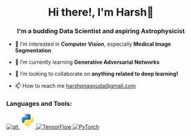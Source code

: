 <h1 align="center">Hi there!, I'm Harsh👋</h1>
<h3 align="center">I'm a budding Data Scientist and aspiring Astrophysicist</h3>

- 👀 I’m interested in **Computer Vision**, especially **Medical Image Segmentation**

- 🌱 I’m currently learning **Generative Adversarial Networks**

- 💞️ I’m looking to collaborate on **anything related to deep learning!**

- 📫 How to reach me harshpnagouda@gmail.com

<h3 align="left">Languages and Tools:</h3>
<p align="left"> <a href="https://git-scm.com/" target="_blank"> <img src="https://www.vectorlogo.zone/logos/git-scm/git-scm-icon.svg" alt="git" width="40" height="40"/> </a> <a href="https://www.python.org" target="_blank"> <img src="https://raw.githubusercontent.com/devicons/devicon/master/icons/python/python-original.svg" alt="python" width="40" height="40"/> </a> <a href="https://www.tensorflow.org" target="_blank"> <img src="https://upload.wikimedia.org/wikipedia/commons/2/2d/Tensorflow_logo.svg" alt="TensorFlow" width="40" height="40"/> </a> <a href="https://pytorch.org/" target="_blank"> <img src="https://upload.wikimedia.org/wikipedia/commons/1/10/PyTorch_logo_icon.svg" alt="PyTorch" width="40" height="40"/> </a> </p>
